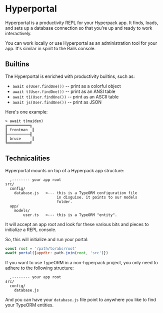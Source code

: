 
# Hyperportal

Hyperportal is a productivity REPL for your Hyperpack app. It finds, loads, and sets up a database connection so that you're up and ready to work interactively.

You can work locally or use Hyperportal as an administration tool for your app. It's similar in spirit to the Rails console.




## Builtins

The Hyperportal is enriched with productivity builtins, such as:

* `await o(User.findOne())` -- print as a colorful object
* `await t(User.findOne())` -- print as an ANSI table
* `await t1(User.findOne())` -- print as an ASCII table
* `await js(User.findOne())` -- print as JSON

Here's one example:


    > await t(maiden)
    ╔══════════╗
    ║ frontman  ║
    ╟──────────╢
    ║ bruce     ║
    ╚══════════╝


## Technicalities

Hyperportal mounts on top of a Hyperpack app structure:

      ,-------- your app root
    src/
      config/
        database.js   <--- this is a TypeORM configuration file
                           in disguise. it points to our models
                           folder.
      app/
        models/
            user.ts   <--- this is a TypeORM "entity".


It will accept an app root and look for these various bits and pieces to initialize a REPL console.

So, this will initialize and run your portal:

```js
const root = '/path/to/abs/root'
await portal({appdir: path.join(root, 'src')})
```

If you want to use TypeORM in a non-hyperpack project, you only need to adhere to the following structure:

      ,-------- your app root
    src/
      config/
        database.js

And you can have your `database.js` file point to anywhere you like to find your TypeORM entities.
